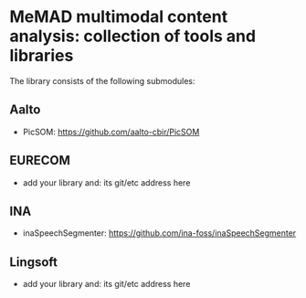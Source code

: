 # MeMAD multimodal content analysis: collection of tools and libraries

The library consists of the following submodules:

## Aalto
 * PicSOM: <https://github.com/aalto-cbir/PicSOM>
 
## EURECOM
 * add your library and: its git/etc address here

## INA
 * inaSpeechSegmenter: <https://github.com/ina-foss/inaSpeechSegmenter>
 
## Lingsoft
 * add your library and: its git/etc address here
